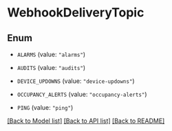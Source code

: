 # WebhookDeliveryTopic

## Enum


* `ALARMS` (value: `"alarms"`)

* `AUDITS` (value: `"audits"`)

* `DEVICE_UPDOWNS` (value: `"device-updowns"`)

* `OCCUPANCY_ALERTS` (value: `"occupancy-alerts"`)

* `PING` (value: `"ping"`)


[[Back to Model list]](../README.md#documentation-for-models) [[Back to API list]](../README.md#documentation-for-api-endpoints) [[Back to README]](../README.md)


